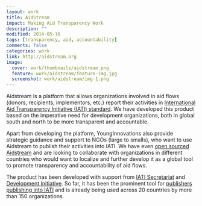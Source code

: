 ```yaml
---
layout: work
title: AidStream
impact: Making Aid Transparency Work
description: ""
modified: 2014-05-16
tags: [transparency, aid, accountability]
comments: false
categories: work
link: http://aidstream.org  
image:
  cover: work/thumbnails/aidstream.png
  feature: work/aidstream/feature-img.jpg
  screenshot: work/aidstream/img-1.png
---
```


Aidstream is a platform that allows organizations involved in aid flows (donors, recipients, implementors, etc.) report their activities in [International Aid Transparency Initiative (IATI) standard](http://www.iatistandard.org).  We have developed this product based on the imperative need for development organizations, both in global south and north to be more transparent and accountable.

Apart from developing the platform, YoungInnovations also provide strategic guidance and support to NGOs (large to smalls), who want to use Aidstream to publish their activities into IATI. We have even [open sourced Aidstream](https://github.com/younginnovations/aidstream) and are looking to collaborate with organizations in different countries who would want to localize and further develop it as a global tool to promote transparency and accountability of aid flows.

The product has been developed with support from [IATI Secretariat](http://www.aidtransparency.net/governance/secretariat) and [Development Initiative](http://www.devinit.org). So far, it has been the prominent tool for [publishers publishing into IATI](http://iatiregistry.org/publisher) and is already being used across 20 countries by more than 150 organizations.